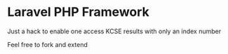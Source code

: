 # Laravel PHP Framework

Just a hack to enable one access KCSE results with only an index number

Feel free to fork and extend